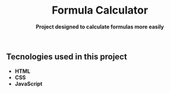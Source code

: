  <h1 align="center"> Formula Calculator </h1>
 <p font-size=25px align="center"> <strong>Project designed to calculate formulas more easily</strong> </p>
 <br>
<h2>Tecnologies used in this project </h2>
<ul>
 <li><strong> HTML <strong></li>
 <li><strong> CSS <strong></li>
 <li><strong> JavaScript <strong></li>
<ul>
